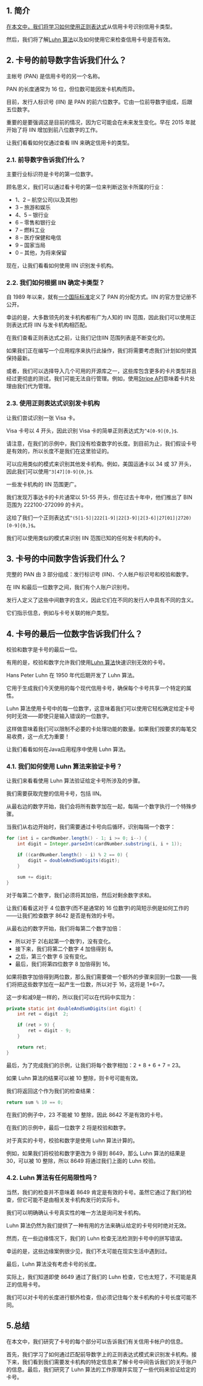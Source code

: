 ## 1. 简介

[在本文中，我们将学习如何使用正则表达式](https://en.wikipedia.org/wiki/Regular_expression#Syntax)从信用卡号识别信用卡类型。

然后，我们将了解[Luhn 算法](https://en.wikipedia.org/wiki/Luhn_algorithm)以及如何使用它来检查信用卡号是否有效。

## 2. 卡号的前导数字告诉我们什么？

主帐号 (PAN) 是信用卡号的另一个名称。

PAN 的长度通常为 16 位，但位数可能因发卡机构而异。

目前，发行人标识号 (IIN) 是 PAN 的前六位数字。它由一位前导数字组成，后跟五位数字。

重要的是要强调这是目前的情况，因为它可能会在未来发生变化。早在 2015 年就开始了将 IIN 增加到前八位数字的工作。

让我们看看如何仅通过查看 IIN 来确定信用卡的类型。

### 2.1. 前导数字告诉我们什么？

主要行业标识符是卡号的第一位数字。

顾名思义，我们可以通过看卡号的第一位来判断这张卡所属的行业：

-   1、2 – 航空公司(以及其他)
-   3 – 旅游和娱乐
-   4、5 – 银行业
-   6 – 零售和银行业
-   7 – 燃料工业
-   8 – 医疗保健和电信
-   9 – 国家当局
-   0 – 其他，为将来保留

现在，让我们看看如何使用 IIN 识别发卡机构。

### 2.2. 我们如何根据 IIN 确定卡类型？

自 1989 年以来，就有[一个国际标准](https://en.wikipedia.org/wiki/ISO/IEC_7812#Individual_account_identification)定义了 PAN 的分配方式。IIN 的官方登记册不公开。

幸运的是，大多数领先的发卡机构都有广为人知的 IIN 范围，因此我们可以使用正则表达式将 IIN 与发卡机构相匹配。

在我们查看正则表达式之前，让我们记住IIN 范围列表是不断变化的。

如果我们正在编写一个应用程序来执行此操作，我们将需要考虑我们计划如何使其保持最新。

或者，我们可以选择导入几个可用的开源库之一，这些库包含更多的卡片类型并且经过更彻底的测试，我们可能无法自行管理。例如，使用[Stripe API](https://www.baeldung.com/java-stripe-api)意味着卡片处理由我们代为管理。

### 2.3. 使用正则表达式识别发卡机构

让我们尝试识别一张 Visa 卡。

Visa 卡号以 4 开头，因此识别 Visa 卡的简单正则表达式为`^4[0-9]{0,}$`.

请注意，在我们的示例中，我们没有检查数字的长度。到目前为止，我们假设卡号是有效的，所以长度不是我们在这里验证的。

可以应用类似的模式来识别其他发卡机构。例如，美国运通卡以 34 或 37 开头，因此我们可以使用`^3[47][0-9]{0,}$`.

一些发卡机构的 IIN 范围更广。

我们发现万事达卡的卡片通常以 51-55 开头，但在过去十年中，他们推出了 BIN 范围为 222100-272099 的卡片。

这给了我们一个正则表达式`^(5[1-5]|222[1-9]|22[3-9]|2[3-6]|27[01]|2720)[0-9]{0,}$`。

我们可以使用类似的模式来识别 IIN 范围已知的任何发卡机构的卡。

## 3. 卡号的中间数字告诉我们什么？

完整的 PAN 由 3 部分组成：发行标识号 (IIN)、个人帐户标识号和校验和数字。

在 IIN 和最后一位数字之间，我们有个人账户识别号。

发行人定义了这些中间数字的含义，因此它们在不同的发行人中具有不同的含义。

它们指示信息，例如与卡号关联的帐户类型。

## 4. 卡号的最后一位数字告诉我们什么？

校验和数字是卡号的最后一位。

有用的是，校验和数字允许我们使用[Luhn 算法](https://en.wikipedia.org/wiki/Luhn_algorithm)快速识别无效的卡号。

Hans Peter Luhn 在 1950 年代后期开发了 Luhn 算法。

它用于生成我们今天使用的每个现代信用卡号，确保每个卡号共享一个特定的属性。

Luhn 算法使用卡号中的每一位数字，这意味着我们可以使用它轻松确定给定卡号何时无效——即使只是输入错误的一位数字。

这样做意味着我们可以限制不必要的卡处理功能的数量。如果我们按要求的每笔交易收费，这一点尤为重要！

让我们看看如何在Java应用程序中使用 Luhn 算法。

### 4.1. 我们如何使用 Luhn 算法来验证卡号？

让我们来看看使用 Luhn 算法验证给定卡号所涉及的步骤。

我们需要获取完整的信用卡号，包括 IIN。

从最右边的数字开始，我们会将所有数字加在一起，每隔一个数字执行一个特殊步骤。

当我们从右边开始时，我们需要通过卡号向后循环，识别每隔一个数字：

```java
for (int i = cardNumber.length() - 1; i >= 0; i--) {
    int digit = Integer.parseInt(cardNumber.substring(i, i + 1));

    if ((cardNumber.length() - i) % 2 == 0) {
        digit = doubleAndSumDigits(digit);
    }

    sum += digit;
}
```

对于每第二个数字，我们必须将其加倍，然后对剩余数字求和。

让我们看看这对于 4 位数字(而不是通常的 16 位数字)的简短示例是如何工作的——让我们检查数字 8642 是否是有效的卡号。

从最右边的数字开始，我们将每第二个数字加倍：

-   所以对于 2(右起第一个数字)，没有变化。
-   接下来，我们将第二个数字 4 加倍得到 8。
-   之后，第三个数字 6 没有变化。
-   最后，我们将第四位数字 8 加倍得到 16。

如果将数字加倍得到两位数，那么我们需要做一个额外的步骤来回到一位数——我们将把这些数字加在一起产生一位数，所以对于 16，这将是 1+6=7。

这一步和减9是一样的，所以我们可以在代码中实现为：

```java
private static int doubleAndSumDigits(int digit) {
    int ret = digit  2;

    if (ret > 9) {
        ret = digit - 9;
    }

    return ret;
}

```

最后，为了完成我们的示例，让我们将每个数字相加：2 + 8 + 6 + 7 = 23。

如果 Luhn 算法的结果可以被 10 整除，则卡号可能有效。

我们将返回这个作为我们的检查结果：

```java
return sum % 10 == 0;
```

在我们的例子中，23 不能被 10 整除，因此 8642 不是有效的卡号。

在我们的示例中，最后一位数字 2 将是校验和数字。

对于真实的卡号，校验和数字是使用 Luhn 算法计算的。

例如，如果我们将校验和数字更改为 9 得到 8649，那么 Luhn 算法的结果是 30，可以被 10 整除，所以 8649 将通过我们上面的 Luhn 校验。

### 4.2. Luhn 算法有任何局限性吗？

当然，我们的检查并不意味着 8649 肯定是有效的卡号。虽然它通过了我们的检查，但它可能不是由相关发卡机构发行的实际卡。

我们可以明确确认卡号真实性的唯一方法是询问发卡机构。

Luhn 算法仍然为我们提供了一种有用的方法来确认给定的卡号何时绝对无效。

然而，在一些边缘情况下，我们的 Luhn 检查无法检测到卡号中的拼写错误。

幸运的是，这些边缘案例很少见，我们不太可能在现实生活中遇到过。

最后，Luhn 算法没有考虑卡号的长度。

实际上，我们知道即使 8649 通过了我们的 Luhn 检查，它也太短了，不可能是真正的信用卡号。

我们可以对卡号的长度进行额外检查，但必须记住每个发卡机构的卡号长度可能不同。

## 5.总结

在本文中，我们研究了卡号的每个部分可以告诉我们有关信用卡帐户的信息。

首先，我们学习了如何通过匹配前导数字上的正则表达式模式来识别发卡机构。接下来，我们看到我们需要发卡机构的特定信息来了解卡号中间告诉我们的关于账户的信息。最后，我们研究了 Luhn 算法的工作原理并实现了一些代码来验证给定的卡号。